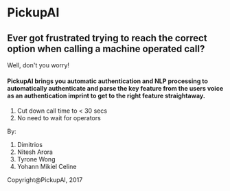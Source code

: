 PickupAI
==
## Ever got frustrated trying to reach the correct option when calling a machine operated call?

Well, don't you worry!

#### PickupAI brings you automatic authentication and NLP processing to automatically authenticate and parse the key feature from the users voice as an authentication imprint to get to the right feature straightaway.

1. Cut down call time to < 30 secs
2. No need to wait for operators 

By:
1. Dimitrios
2. Nitesh Arora
3. Tyrone Wong
4. Yohann Mikiel Celine

Copyright@PickupAI, 2017